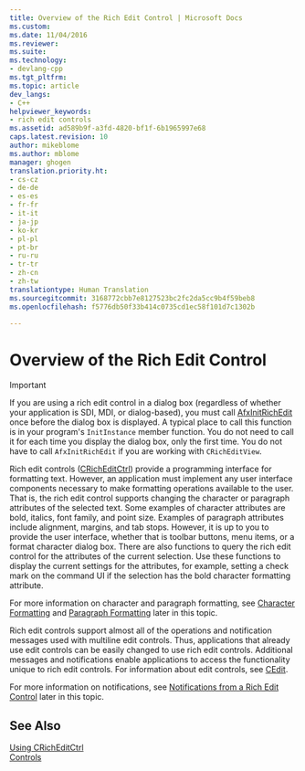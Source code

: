 ```yaml
---
title: Overview of the Rich Edit Control | Microsoft Docs
ms.custom: 
ms.date: 11/04/2016
ms.reviewer: 
ms.suite: 
ms.technology:
- devlang-cpp
ms.tgt_pltfrm: 
ms.topic: article
dev_langs:
- C++
helpviewer_keywords:
- rich edit controls
ms.assetid: ad589b9f-a3fd-4820-bf1f-6b1965997e68
caps.latest.revision: 10
author: mikeblome
ms.author: mblome
manager: ghogen
translation.priority.ht:
- cs-cz
- de-de
- es-es
- fr-fr
- it-it
- ja-jp
- ko-kr
- pl-pl
- pt-br
- ru-ru
- tr-tr
- zh-cn
- zh-tw
translationtype: Human Translation
ms.sourcegitcommit: 3168772cbb7e8127523bc2fc2da5cc9b4f59beb8
ms.openlocfilehash: f5776db50f33b414c0735cd1ec58f101d7c1302b

---
```

# Overview of the Rich Edit Control
> [!IMPORTANT]
>  If you are using a rich edit control in a dialog box (regardless of whether your application is SDI, MDI, or dialog-based), you must call [AfxInitRichEdit](../mfc/reference/application-information-and-management.md#afxinitrichedit) once before the dialog box is displayed. A typical place to call this function is in your program's `InitInstance` member function. You do not need to call it for each time you display the dialog box, only the first time. You do not have to call `AfxInitRichEdit` if you are working with `CRichEditView`.  
  
 Rich edit controls ([CRichEditCtrl](../mfc/reference/cricheditctrl-class.md)) provide a programming interface for formatting text. However, an application must implement any user interface components necessary to make formatting operations available to the user. That is, the rich edit control supports changing the character or paragraph attributes of the selected text. Some examples of character attributes are bold, italics, font family, and point size. Examples of paragraph attributes include alignment, margins, and tab stops. However, it is up to you to provide the user interface, whether that is toolbar buttons, menu items, or a format character dialog box. There are also functions to query the rich edit control for the attributes of the current selection. Use these functions to display the current settings for the attributes, for example, setting a check mark on the command UI if the selection has the bold character formatting attribute.  
  
 For more information on character and paragraph formatting, see [Character Formatting](../mfc/character-formatting-in-rich-edit-controls.md) and [Paragraph Formatting](../mfc/paragraph-formatting-in-rich-edit-controls.md) later in this topic.  
  
 Rich edit controls support almost all of the operations and notification messages used with multiline edit controls. Thus, applications that already use edit controls can be easily changed to use rich edit controls. Additional messages and notifications enable applications to access the functionality unique to rich edit controls. For information about edit controls, see [CEdit](../mfc/reference/cedit-class.md).  
  
 For more information on notifications, see [Notifications from a Rich Edit Control](../mfc/notifications-from-a-rich-edit-control.md) later in this topic.  
  
## See Also  
 [Using CRichEditCtrl](../mfc/using-cricheditctrl.md)   
 [Controls](../mfc/controls-mfc.md)




<!--HONumber=Jan17_HO1-->


